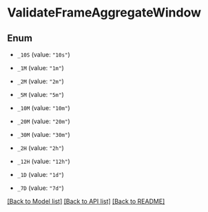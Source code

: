 # ValidateFrameAggregateWindow

## Enum


* `_10S` (value: `"10s"`)

* `_1M` (value: `"1m"`)

* `_2M` (value: `"2m"`)

* `_5M` (value: `"5m"`)

* `_10M` (value: `"10m"`)

* `_20M` (value: `"20m"`)

* `_30M` (value: `"30m"`)

* `_2H` (value: `"2h"`)

* `_12H` (value: `"12h"`)

* `_1D` (value: `"1d"`)

* `_7D` (value: `"7d"`)


[[Back to Model list]](../README.md#documentation-for-models) [[Back to API list]](../README.md#documentation-for-api-endpoints) [[Back to README]](../README.md)


